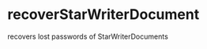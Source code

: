 recoverStarWriterDocument
=========================

recovers lost passwords of StarWriterDocuments
